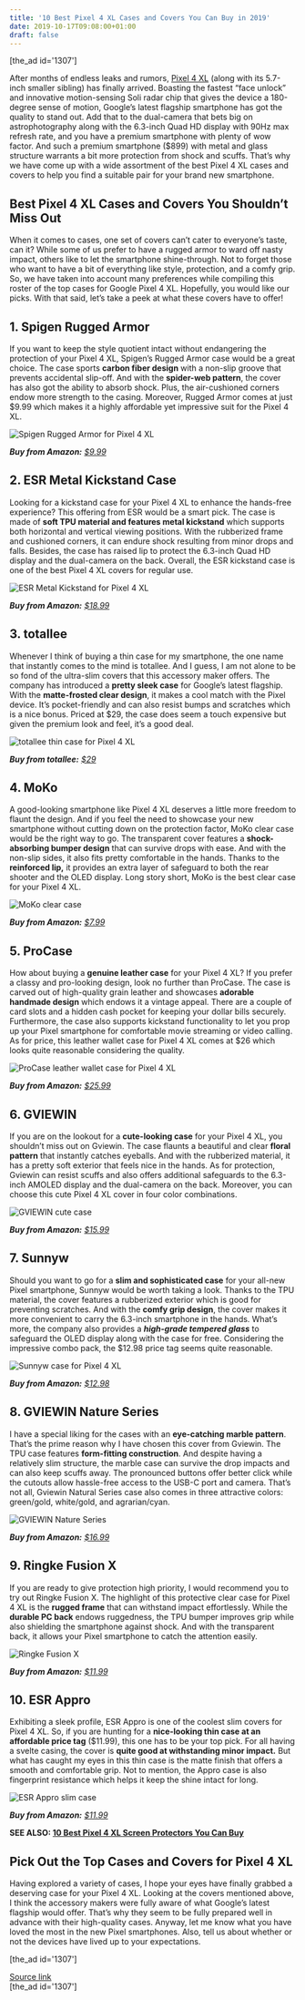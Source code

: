 ```yaml
---
title: '10 Best Pixel 4 XL Cases and Covers You Can Buy in 2019'
date: 2019-10-17T09:08:00+01:00
draft: false
---
```


\[the\_ad id='1307'\]  
  

  

After months of endless leaks and rumors, [Pixel 4 XL](https://beebom.com/pixel-4-launched-price-specs-details/) (along with its 5.7-inch smaller sibling) has finally arrived. Boasting the fastest “face unlock” and innovative motion-sensing Soli radar chip that gives the device a 180-degree sense of motion, Google’s latest flagship smartphone has got the quality to stand out. Add that to the dual-camera that bets big on astrophotography along with the 6.3-inch Quad HD display with 90Hz max refresh rate, and you have a premium smartphone with plenty of wow factor. And such a premium smartphone ($899) with metal and glass structure warrants a bit more protection from shock and scuffs. That’s why we have come up with a wide assortment of the best Pixel 4 XL cases and covers to help you find a suitable pair for your brand new smartphone.  

Best Pixel 4 XL Cases and Covers You Shouldn’t Miss Out
-------------------------------------------------------

  

When it comes to cases, one set of covers can’t cater to everyone’s taste, can it? While some of us prefer to have a rugged armor to ward off nasty impact, others like to let the smartphone shine-through. Not to forget those who want to have a bit of everything like style, protection, and a comfy grip. So, we have taken into account many preferences while compiling this roster of the top cases for Google Pixel 4 XL. Hopefully, you would like our picks. With that said, let’s take a peek at what these covers have to offer!  

1\. Spigen Rugged Armor
-----------------------

  

If you want to keep the style quotient intact without endangering the protection of your Pixel 4 XL, Spigen’s Rugged Armor case would be a great choice. The case sports **carbon fiber design** with a non-slip groove that prevents accidental slip-off. And with the **spider-web pattern**, the cover has also got the ability to absorb shock. Plus, the air-cushioned corners endow more strength to the casing. Moreover, Rugged Armor comes at just $9.99 which makes it a highly affordable yet impressive suit for the Pixel 4 XL.  

![Spigen Rugged Armor for Pixel 4 XL](https://beebom.com/wp-content/uploads/2019/10/Spigen-Rugged-Armor-for-Pixel-4-XL.jpg)

_**Buy from Amazon:** [$9.99](https://geni.us/HjCbX)_  

2\. ESR Metal Kickstand Case
----------------------------

  

Looking for a kickstand case for your Pixel 4 XL to enhance the hands-free experience? This offering from ESR would be a smart pick. The case is made of **soft TPU material and features metal kickstand** which supports both horizontal and vertical viewing positions. With the rubberized frame and cushioned corners, it can endure shock resulting from minor drops and falls. Besides, the case has raised lip to protect the 6.3-inch Quad HD display and the dual-camera on the back. Overall, the ESR kickstand case is one of the best Pixel 4 XL covers for regular use.  

![ESR Metal Kickstand for Pixel 4 XL](https://beebom.com/wp-content/uploads/2019/10/ESR-Metal-Kickstand-for-Pixel-4-XL.jpg)

_**Buy from Amazon:** [$18.99](https://geni.us/y7rx3fo)_  

3\. totallee
------------

  

Whenever I think of buying a thin case for my smartphone, the one name that instantly comes to the mind is totallee. And I guess, I am not alone to be so fond of the ultra-slim covers that this accessory maker offers. The company has introduced a **pretty sleek case** for Google’s latest flagship. With the **matte-frosted clear design**, it makes a cool match with the Pixel device. It’s pocket-friendly and can also resist bumps and scratches which is a nice bonus. Priced at $29, the case does seem a touch expensive but given the premium look and feel, it’s a good deal.

  
  

  

![totallee thin case for Pixel 4 XL](https://beebom.com/wp-content/uploads/2019/10/totallee-thin-case-for-Pixel-4-XL.jpg)

_**Buy from totallee:** [$29](https://www.totalleecase.com/products/thin-pixel-4-xl-case)_  

4\. MoKo
--------

  

A good-looking smartphone like Pixel 4 XL deserves a little more freedom to flaunt the design. And if you feel the need to showcase your new smartphone without cutting down on the protection factor, MoKo clear case would be the right way to go. The transparent cover features a **shock-absorbing bumper design** that can survive drops with ease. And with the non-slip sides, it also fits pretty comfortable in the hands. Thanks to the **reinforced lip,** it provides an extra layer of safeguard to both the rear shooter and the OLED display. Long story short, MoKo is the best clear case for your Pixel 4 XL.  

![MoKo clear case](https://beebom.com/wp-content/uploads/2019/10/MoKo-clear-case-for-Pixel-4-XL.jpg)

_**Buy from Amazon:** [$7.99](https://geni.us/AYds9Hj)_  

5\. ProCase
-----------

  

How about buying a **genuine leather case** for your Pixel 4 XL? If you prefer a classy and pro-looking design, look no further than ProCase. The case is carved out of high-quality grain leather and showcases **adorable handmade design** which endows it a vintage appeal. There are a couple of card slots and a hidden cash pocket for keeping your dollar bills securely. Furthermore, the case also supports kickstand functionality to let you prop up your Pixel smartphone for comfortable movie streaming or video calling. As for price, this leather wallet case for Pixel 4 XL comes at $26 which looks quite reasonable considering the quality.  

![ProCase leather wallet case for Pixel 4 XL](https://beebom.com/wp-content/uploads/2019/10/ProCase-leather-wallet-case-for-Pixel-4-XL.jpg)

_**Buy from Amazon:** [$25.99](https://geni.us/QGzW)_  

6\. GVIEWIN
-----------

  

If you are on the lookout for a **cute-looking case** for your Pixel 4 XL, you shouldn’t miss out on Gviewin. The case flaunts a beautiful and clear **floral pattern** that instantly catches eyeballs. And with the rubberized material, it has a pretty soft exterior that feels nice in the hands. As for protection, Gviewin can resist scuffs and also offers additional safeguards to the 6.3-inch AMOLED display and the dual-camera on the back. Moreover, you can choose this cute Pixel 4 XL cover in four color combinations.

  
  

  

![GVIEWIN cute case](https://beebom.com/wp-content/uploads/2019/10/ggg-Custom.jpg)

_**Buy from Amazon:** [$15.99](https://geni.us/8EeaWv)_  

7\. Sunnyw
----------

  

Should you want to go for a **slim and sophisticated case** for your all-new Pixel smartphone, Sunnyw would be worth taking a look. Thanks to the TPU material, the cover features a rubberized exterior which is good for preventing scratches. And with the **comfy grip design**, the cover makes it more convenient to carry the 6.3-inch smartphone in the hands. What’s more, the company also provides a _**high-grade tempered glass**_ to safeguard the OLED display along with the case for free. Considering the impressive combo pack, the $12.98 price tag seems quite reasonable.  

![Sunnyw case for Pixel 4 XL](https://beebom.com/wp-content/uploads/2019/10/Sunnyw-case-for-Pixel-4-XL.jpg)

_**Buy from Amazon:** [$12.98](https://geni.us/pBBgtA)_  

8\. GVIEWIN Nature Series
-------------------------

  

I have a special liking for the cases with an **eye-catching marble pattern**. That’s the prime reason why I have chosen this cover from Gviewin. The TPU case features **form-fitting construction**. And despite having a relatively slim structure, the marble case can survive the drop impacts and can also keep scuffs away. The pronounced buttons offer better click while the cutouts allow hassle-free access to the USB-C port and camera. That’s not all, Gviewin Natural Series case also comes in three attractive colors: green/gold, white/gold, and agrarian/cyan.  

![GVIEWIN Nature Series](https://beebom.com/wp-content/uploads/2019/10/Givein.jpg)

_**Buy from Amazon:** [$16.99](https://geni.us/NBwc)_  

9\. Ringke Fusion X
-------------------

  

If you are ready to give protection high priority, I would recommend you to try out Ringke Fusion X. The highlight of this protective clear case for Pixel 4 XL is the **rugged frame** that can withstand impact effortlessly. While the **durable PC back** endows ruggedness, the TPU bumper improves grip while also shielding the smartphone against shock. And with the transparent back, it allows your Pixel smartphone to catch the attention easily.

  
  

  

![Ringke Fusion X](https://beebom.com/wp-content/uploads/2019/10/Ringe-Fusion-X.jpg)

_**Buy from Amazon:** [$11.99](https://geni.us/tkRXBp)_  

10\. ESR Appro
--------------

  

Exhibiting a sleek profile, ESR Appro is one of the coolest slim covers for Pixel 4 XL. So, if you are hunting for a **nice-looking thin case at an affordable price tag** ($11.99), this one has to be your top pick. For all having a svelte casing, the cover is **quite good at withstanding minor impact.** But what has caught my eyes in this thin case is the matte finish that offers a smooth and comfortable grip. Not to mention, the Appro case is also fingerprint resistance which helps it keep the shine intact for long.  

![ESR Appro slim case](https://beebom.com/wp-content/uploads/2019/10/ESR-Appro-slim-case-for-Google-Pixel-4-XL.jpg)

_**Buy from Amazon:** [$11.99](https://geni.us/hxplin)_  

**SEE ALSO: [10 Best Pixel 4 XL Screen Protectors You Can Buy](https://beebom.com/best-pixel-4-xl-screen-protectors/)**  

Pick Out the Top Cases and Covers for Pixel 4 XL
------------------------------------------------

  

Having explored a variety of cases, I hope your eyes have finally grabbed a deserving case for your Pixel 4 XL. Looking at the covers mentioned above, I think the accessory makers were fully aware of what Google’s latest flagship would offer. That’s why they seem to be fully prepared well in advance with their high-quality cases. Anyway, let me know what you have loved the most in the new Pixel smartphones. Also, tell us about whether or not the devices have lived up to your expectations.  

  
\[the\_ad id='1307'\]  
  
[Source link](https://beebom.com/best-pixel-4-xl-cases-covers/)  
\[the\_ad id='1307'\]